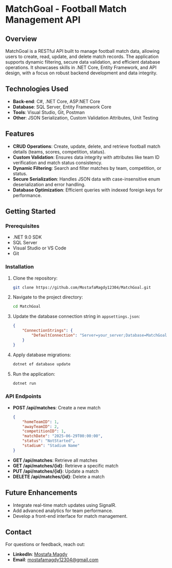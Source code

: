 # MatchGoal - Football Match Management API

## Overview
MatchGoal is a RESTful API built to manage football match data, allowing users to create, read, update, and delete match records. The application supports dynamic filtering, secure data validation, and efficient database operations. It showcases skills in .NET Core, Entity Framework, and API design, with a focus on robust backend development and data integrity.

## Technologies Used
- **Back-end**: C#, .NET Core, ASP.NET Core
- **Database**: SQL Server, Entity Framework Core
- **Tools**: Visual Studio, Git, Postman
- **Other**: JSON Serialization, Custom Validation Attributes, Unit Testing

## Features
- **CRUD Operations**: Create, update, delete, and retrieve football match details (teams, scores, competition, status).
- **Custom Validation**: Ensures data integrity with attributes like team ID verification and match status consistency.
- **Dynamic Filtering**: Search and filter matches by team, competition, or status.
- **Secure Serialization**: Handles JSON data with case-insensitive enum deserialization and error handling.
- **Database Optimization**: Efficient queries with indexed foreign keys for performance.

## Getting Started

### Prerequisites
- .NET 9.0 SDK
- SQL Server
- Visual Studio or VS Code
- Git

### Installation
1. Clone the repository:
   ```bash
   git clone https://github.com/MostafaMagdy12304/MatchGoal.git
   ```
2. Navigate to the project directory:
   ```bash
   cd MatchGoal
   ```
3. Update the database connection string in `appsettings.json`:
   ```json
   {
       "ConnectionStrings": {
           "DefaultConnection": "Server=your_server;Database=MatchGoalDb;Trusted_Connection=True;"
       }
   }
   ```
4. Apply database migrations:
   ```bash
   dotnet ef database update
   ```
5. Run the application:
   ```bash
   dotnet run
   ```

### API Endpoints
- **POST /api/matches**: Create a new match
  ```json
  {
      "homeTeamID": 1,
      "awayTeamID": 2,
      "competitionID": 1,
      "matchDate": "2025-06-29T00:00:00",
      "status": "NotStarted",
      "stadium": "Stadium Name"
  }
  ```
- **GET /api/matches**: Retrieve all matches
- **GET /api/matches/{id}**: Retrieve a specific match
- **PUT /api/matches/{id}**: Update a match
- **DELETE /api/matches/{id}**: Delete a match

## Future Enhancements
- Integrate real-time match updates using SignalR.
- Add advanced analytics for team performance.
- Develop a front-end interface for match management.

## Contact
For questions or feedback, reach out:

- **LinkedIn**: [Mostafa Magdy](https://linkedin.com/in/mostafamagdy12304)
- **Email**: mostafamagdy12304@gmail.com
